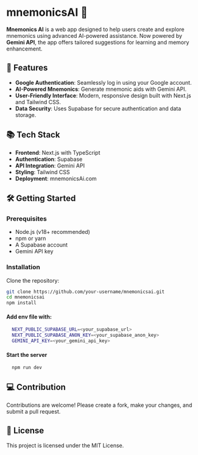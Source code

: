 # mnemonicsAI 🌟  
**Mnemonics AI** is a web app designed to help users create and explore mnemonics using advanced AI-powered assistance. Now powered by **Gemini API**, the app offers tailored suggestions for learning and memory enhancement.  

## 🚀 Features  
- **Google Authentication**: Seamlessly log in using your Google account.  
- **AI-Powered Mnemonics**: Generate mnemonic aids with Gemini API.  
- **User-Friendly Interface**: Modern, responsive design built with Next.js and Tailwind CSS.  
- **Data Security**: Uses Supabase for secure authentication and data storage.  

## 📚 Tech Stack  
- **Frontend**: Next.js with TypeScript  
- **Authentication**: Supabase  
- **API Integration**: Gemini API  
- **Styling**: Tailwind CSS  
- **Deployment**: mnemonicsAi.com

## 🛠️ Getting Started  
### Prerequisites  
- Node.js (v18+ recommended)  
- npm or yarn  
- A Supabase account  
- Gemini API key  

### Installation  
 Clone the repository:  
   ```bash  
   git clone https://github.com/your-username/mnemonicsai.git  
   cd mnemonicsai
   npm install
   ```
#### Add env file with:
```bash
  NEXT_PUBLIC_SUPABASE_URL=<your_supabase_url>  
  NEXT_PUBLIC_SUPABASE_ANON_KEY=<your_supabase_anon_key>  
  GEMINI_API_KEY=<your_gemini_api_key>
```
#### Start the server
```bash
  npm run dev
```
## 💻 Contribution

Contributions are welcome! Please create a fork, make your changes, and submit a pull request.

## 📄 License

This project is licensed under the MIT License.

